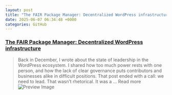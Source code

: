 ```yaml
---
layout: post
title: "The FAIR Package Manager: Decentralized WordPress infrastructure"
date: 2025-06-07 06:34:48 +0000
categories: GitHub
---
```


### [The FAIR Package Manager: Decentralized WordPress infrastructure](https://joost.blog/path-forward-for-wordpress/)

> Back in December, I wrote about the state of leadership in the WordPress ecosystem. I shared how too much power rests with one person, and how the lack of clear governance puts contributors and businesses alike in difficult positions. That post ended with a call: we need to lead. That wasn’t rhetorical. It was a ... Read more
![Preview Image](https://joost.blog/wp-content/uploads/2025/06/a-new-path-forward-for-wordpress-and-for-the-open-web.jpg)

